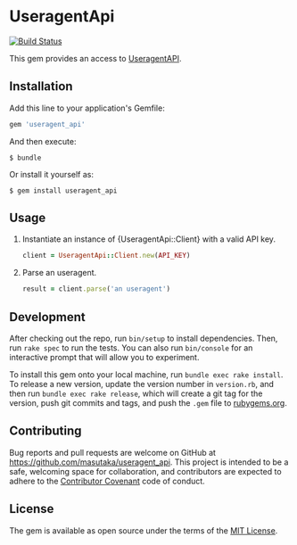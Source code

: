 # UseragentApi

[![Build Status](https://travis-ci.org/feedforce/useragent_api.svg?branch=master)][travisci]

[travisci]: https://travis-ci.org/feedforce/useragent_api

This gem provides an access to [UseragentAPI](https://useragentapi.com).

## Installation

Add this line to your application's Gemfile:

```ruby
gem 'useragent_api'
```

And then execute:

    $ bundle

Or install it yourself as:

    $ gem install useragent_api

## Usage

1. Instantiate an instance of {UseragentApi::Client} with a valid API key.

    ```ruby
    client = UseragentApi::Client.new(API_KEY)
    ```

2. Parse an useragent.

    ```ruby
    result = client.parse('an useragent')
    ```

## Development

After checking out the repo, run `bin/setup` to install dependencies. Then, run `rake spec` to run the tests. You can also run `bin/console` for an interactive prompt that will allow you to experiment.

To install this gem onto your local machine, run `bundle exec rake install`. To release a new version, update the version number in `version.rb`, and then run `bundle exec rake release`, which will create a git tag for the version, push git commits and tags, and push the `.gem` file to [rubygems.org](https://rubygems.org).

## Contributing

Bug reports and pull requests are welcome on GitHub at https://github.com/masutaka/useragent_api. This project is intended to be a safe, welcoming space for collaboration, and contributors are expected to adhere to the [Contributor Covenant](http://contributor-covenant.org) code of conduct.


## License

The gem is available as open source under the terms of the [MIT License](http://opensource.org/licenses/MIT).

